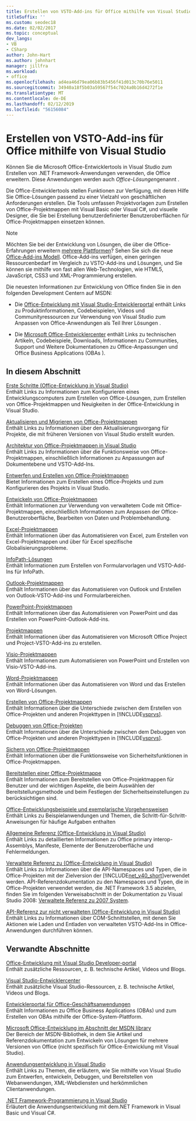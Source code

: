 ```yaml
---
title: Erstellen von VSTO-Add-ins für Office mithilfe von Visual Studio
titleSuffix: ''
ms.custom: seodec18
ms.date: 02/02/2017
ms.topic: conceptual
dev_langs:
- VB
- CSharp
author: John-Hart
ms.author: johnhart
manager: jillfra
ms.workload:
- office
ms.openlocfilehash: ad4ea46d79ea06b83b5456f41d013c70b76e5011
ms.sourcegitcommit: 34940a18f5b03a59567f54c7024a0b16d4272f1e
ms.translationtype: MT
ms.contentlocale: de-DE
ms.lasthandoff: 02/12/2019
ms.locfileid: "56156084"
---
```

# <a name="create-vsto-add-ins-for-office-by-using-visual-studio"></a>Erstellen von VSTO-Add-ins für Office mithilfe von Visual Studio
  Können Sie die Microsoft Office-Entwicklertools in Visual Studio zum Erstellen von .NET Framework-Anwendungen verwenden, die Office erweitern. Diese Anwendungen werden auch *Office-Lösungen*genannt .  
  
 Die Office-Entwicklertools stellen Funktionen zur Verfügung, mit deren Hilfe Sie Office-Lösungen passend zu einer Vielzahl von geschäftlichen Anforderungen erstellen. Die Tools umfassen Projektvorlagen zum Erstellen von Office-Projektmappen mit Visual Basic oder Visual C#, und visuelle Designer, die Sie bei Erstellung benutzerdefinierter Benutzeroberflächen für Office-Projektmappen einsetzen können.  
  
> [!NOTE]  
>  Möchten Sie bei der Entwicklung von Lösungen, die über die Office-Erfahrungen erweitern [mehrere Plattformen](https://dev.office.com/add-in-availability)? Sehen Sie sich die neue [Office-Add-ins Modell](https://dev.office.com/docs/add-ins/overview/office-add-ins). Office-Add-ins verfügen, einen geringen Ressourcenbedarf im Vergleich zu VSTO-Add-ins und Lösungen, und Sie können sie mithilfe von fast allen Web-Technologien, wie HTML5, JavaScript, CSS3 und XML-Programmierung erstellen.  
  
 Die neuesten Informationen zur Entwicklung von Office finden Sie in den folgenden Development Centern auf MSDN:  
  
-   Die [Office-Entwicklung mit Visual Studio-Entwicklerportal](http://go.microsoft.com/fwlink/?LinkId=123844) enthält Links zu Produktinformationen, Codebeispielen, Videos und Communityressourcen zur Verwendung von Visual Studio zum Anpassen von Office-Anwendungen als Teil Ihrer Lösungen .  
  
-   Die [Microsoft Office-Entwicklercenter](http://go.microsoft.com/fwlink/?LinkId=83467) enthält Links zu technischen Artikeln, Codebeispiele, Downloads, Informationen zu Communities, Support und Weitere Dokumentationen zu Office-Anpassungen und Office Business Applications (OBAs ).  
  
## <a name="in-this-section"></a>In diesem Abschnitt  
 [Erste Schritte &#40;Office-Entwicklung in Visual Studio&#41;](../vsto/getting-started-office-development-in-visual-studio.md)  
 Enthält Links zu Informationen zum Konfigurieren eines Entwicklungscomputers zum Erstellen von Office-Lösungen, zum Erstellen von Office-Projektmappen und Neuigkeiten in der Office-Entwicklung in Visual Studio.  
  
 [Aktualisieren und Migrieren von Office-Projektmappen](../vsto/upgrading-and-migrating-office-solutions.md)  
 Enthält Links zu Informationen über den Aktualisierungsvorgang für Projekte, die mit früheren Versionen von Visual Studio erstellt wurden.  
  
 [Architektur von Office-Projektmappen in Visual Studio](../vsto/architecture-of-office-solutions-in-visual-studio.md)  
 Enthält Links zu Informationen über die Funktionsweise von Office-Projektmappen, einschließlich Informationen zu Anpassungen auf Dokumentebene und VSTO-Add-Ins.  
  
 [Entwerfen und Erstellen von Office-Projektmappen](../vsto/designing-and-creating-office-solutions.md)  
 Bietet Informationen zum Erstellen eines Office-Projekts und zum Konfigurieren des Projekts in Visual Studio.  
  
 [Entwickeln von Office-Projektmappen](../vsto/developing-office-solutions.md)  
 Enthält Informationen zur Verwendung von verwaltetem Code mit Office-Projektmappen, einschließlich Informationen zum Anpassen der Office-Benutzeroberfläche, Bearbeiten von Daten und Problembehandlung.  
  
 [Excel-Projektmappen](../vsto/excel-solutions.md)  
 Enthält Informationen über das Automatisieren von Excel, zum Erstellen von Excel-Projektmappen und über für Excel spezifische Globalisierungsprobleme.  
  
 [InfoPath-Lösungen](../vsto/infopath-solutions.md)  
 Enthält Informationen zum Erstellen von Formularvorlagen und VSTO-Add-Ins für InfoPath.  
  
 [Outlook-Projektmappen](../vsto/outlook-solutions.md)  
 Enthält Informationen über das Automatisieren von Outlook und Erstellen von Outlook-VSTO-Add-ins und Formularbereichen.  
  
 [PowerPoint-Projektmappen](../vsto/powerpoint-solutions.md)  
 Enthält Informationen über das Automatisieren von PowerPoint und das Erstellen von PowerPoint-Outlook-Add-ins.  
  
 [Projektmappen](../vsto/project-solutions.md)  
 Enthält Informationen über das Automatisieren von Microsoft Office Project und Project-VSTO-Add-ins zu erstellen.  
  
 [Visio-Projektmappen](../vsto/visio-solutions.md)  
 Enthält Informationen zum Automatisieren von PowerPoint und Erstellen von Visio-VSTO-Add-ins.  
  
 [Word-Projektmappen](../vsto/word-solutions.md)  
 Enthält Informationen über das Automatisieren von Word und das Erstellen von Word-Lösungen.  
  
 [Erstellen von Office-Projektmappen](../vsto/building-office-solutions.md)  
 Enthält Informationen über die Unterschiede zwischen dem Erstellen von Office-Projekten und anderen Projekttypen in [!INCLUDE[vsprvs](../sharepoint/includes/vsprvs-md.md)].  
  
 [Debuggen von Office-Projekten](../vsto/debugging-office-projects.md)  
 Enthält Informationen über die Unterschiede zwischen dem Debuggen von Office-Projekten und anderen Projekttypen in [!INCLUDE[vsprvs](../sharepoint/includes/vsprvs-md.md)].  
  
 [Sichern von Office-Projektmappen](../vsto/securing-office-solutions.md)  
 Enthält Informationen über die Funktionsweise von Sicherheitsfunktionen in Office-Projektmappen.  
  
 [Bereitstellen einer Office-Projektmappe](../vsto/deploying-an-office-solution.md)  
 Enthält Informationen zum Bereitstellen von Office-Projektmappen für Benutzer und der wichtigen Aspekte, die beim Auswählen der Bereitstellungsmethode und beim Festlegen der Sicherheitseinstellungen zu berücksichtigen sind.  
  
 [Office-Entwicklungsbeispiele und exemplarische Vorgehensweisen](../vsto/office-development-samples-and-walkthroughs.md)  
 Enthält Links zu Beispielanwendungen und Themen, die Schritt-für-Schritt-Anweisungen für häufige Aufgaben enthalten  
  
 [Allgemeine Referenz &#40;Office-Entwicklung in Visual Studio&#41;](../vsto/general-reference-office-development-in-visual-studio.md)  
 Enthält Links zu detaillierten Informationen zu Office primary interop-Assemblys, Manifeste, Elemente der Benutzeroberfläche und Fehlermeldungen.  
  
 [Verwaltete Referenz zu &#40;Office-Entwicklung in Visual Studio&#41;](../vsto/managed-reference-office-development-in-visual-studio.md)  
 Enthält Links zu Informationen über die API-Namespaces und Typen, die in Office-Projekten mit der Zielversion der [!INCLUDE[net_v40_short](../sharepoint/includes/net-v40-short-md.md)]verwendet werden. API-Referenzdokumentation zu den Namespaces und Typen, die in Office-Projekten verwendet werden, die .NET Framework 3.5 abzielen, finden Sie im folgenden Verweisabschnitt in der Dokumentation zu Visual Studio 2008: [Verwaltete Referenz zu 2007 System](http://go.microsoft.com/fwlink/?LinkId=160658).  
  
 [API-Referenz zur nicht verwalteten &#40;Office-Entwicklung in Visual Studio&#41;](../vsto/unmanaged-api-reference-office-development-in-visual-studio.md)  
 Enthält Links zu Informationen über COM-Schnittstellen, mit denen Sie Aktionen wie Laden und Entladen von verwalteten VSTO-Add-Ins in Office-Anwendungen durchführen können.  
  
## <a name="related-sections"></a>Verwandte Abschnitte  
 [Office-Entwicklung mit Visual Studio Developer-portal](http://go.microsoft.com/fwlink/?LinkId=123844)  
 Enthält zusätzliche Ressourcen, z. B. technische Artikel, Videos und Blogs.  
  
 [Visual Studio-Entwicklercenter](http://go.microsoft.com/fwlink/?LinkID=99124)  
 Enthält zusätzliche Visual Studio-Ressourcen, z. B. technische Artikel, Videos und Blogs.  
  
 [Entwicklerportal für Office-Geschäftsanwendungen](http://go.microsoft.com/fwlink/?LinkId=99125)  
 Enthält Informationen zu Office Business Applications (OBAs) und zum Erstellen von OBAs mithilfe der Office-System-Plattform.  
  
 [Microsoft Office-Entwicklung im Abschnitt der MSDN library](http://go.microsoft.com/fwlink/?LinkId=149870)  
 Der Bereich der MSDN-Bibliothek, in dem Sie Artikel und Referenzdokumentation zum Entwickeln von Lösungen für mehrere Versionen von Office (nicht spezifisch für Office-Entwicklung mit Visual Studio).  
  
 [Anwendungsentwicklung in Visual Studio](https://msdn.microsoft.com/97490c1b-a247-41fb-8f2c-bc4c201eff68)  
 Enthält Links zu Themen, die erläutern, wie Sie mithilfe von Visual Studio zum Entwerfen, entwickeln, Debuggen, und Bereitstellen von Webanwendungen, XML-Webdiensten und herkömmlichen Clientanwendungen.  
  
 [.NET Framework-Programmierung in Visual Studio](/previous-versions/visualstudio/visual-studio-2010/k1s94fta(v=vs.100))  
 Erläutert die Anwendungsentwicklung mit dem.NET Framework in Visual Basic und Visual C#.  
